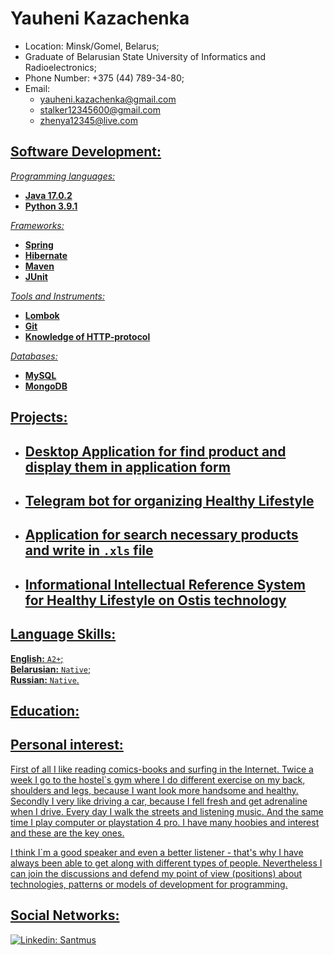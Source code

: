 # Yauheni Kazachenka

* Location: Minsk/Gomel, Belarus;
* Graduate of Belarusian State University of Informatics and Radioelectronics;
* Phone Number: +375 (44) 789-34-80;
* Email: <ul>
  <li><a href="mailto:yauheni.kazachenka@gmail.com">yauheni.kazachenka@gmail.com</li>
  <li><a href="mailto:stalker12345600@gmail.com">stalker12345600@gmail.com</li>
  <li><a href="mailto:zhenya12345@live.com">zhenya12345@live.com</li>
</ul>

## Software Development:
*Programming languages:*
<ul type="disc">
  <li><b>Java 17.0.2</b></li>
  <li><b>Python 3.9.1</b></li>
</ul>

*Frameworks:*
<ul type="disc">
  <li><b>Spring</b></li>
  <li><b>Hibernate</b></li>
  <li><b>Maven</b></li>
  <li><b>JUnit</b></li>
</ul>

*Tools and Instruments:*
<ul type="disc">
  <li><b>Lombok</b></li>
  <li><b>Git</b></li>
  <li><b>Knowledge of HTTP-protocol</b></li>
</ul>

*Databases:*
<ul type="disc">
  <li><b>MySQL</b></li>
  <li><b>MongoDB</b></li>
</ul>

## Projects:

- Desktop Application for find product and display them in application form
  -
- Telegram bot for organizing Healthy Lifestyle
  -
- Application for search necessary products and write in `.xls` file
  -
- Informational Intellectual Reference System for Healthy Lifestyle on Ostis technology
  - 
## Language Skills:

<b>English:</b> `A2+`;  
<b>Belarusian:</b> `Native`;  
<b>Russian:</b> `Native`.

## Education:



## Personal interest:

First of all I like reading comics-books and surfing in the Internet. Twice a week I go to the hostel`s gym where I do different exercise on my back, shoulders and legs, because I want look more handsome and healthy. Secondly I very like driving a car, because I fell fresh and get adrenaline when I drive. Every day I walk the streets and listening music. And the same time I play computer or playstation 4 pro. I have many hoobies and interest and these are the key ones.

I think I`m a good speaker and even a better listener - that's why I have always been able to get along with different types of people. Nevertheless I can join the discussions and defend my point of view (positions) about technologies, patterns or models of development for programming.

## Social Networks:

[![Linkedin: Santmus](https://img.shields.io/badge/-Yauheni%20Kazachenka-blue?style=flat-square&logo=Linkedin&logoColor=white&link=https://www.linkedin.com/in/yauheni-kazachenka-a2bb07154/)](https://www.linkedin.com/in/yauheni-kazachenka-a2bb07154//)
